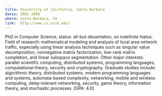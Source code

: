 ```yaml
---
title: University of California, Santa Barbara
dates: 2002-2009
where: Santa Barbara, CA
link:  http://www.cs.ucsb.edu/
---
```


PhD in Computer Science, status: all-but-dissertation, on indefinite hiatus. Field of research: mathematical modeling and analysis of local area network traffic, especially using linear analysis techniques such as singular value decomposition, nonnegative matrix factorization, low-rank matrix completion, and linear subspace segmentation. Other major interests: parallel scientific computing, distributed systems, programming languages, computational theory, security and cryptography. Graduate studies include: algorithmic theory, distributed systems, modern programming languages and systems, automata-based complexity, networking, mobile and wireless computing, delay-tolerant networking, security, game theory, information theory, and stochastic processes. [GPA: 4.0]
